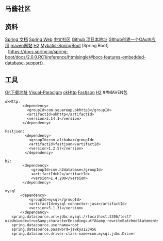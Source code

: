 ## 马酱社区

## 资料
[Spring 文档](https://spring.io/guides)
[Spring Web](https://spring.io/guides/gs/serving-web-content/)
[中文社区](https://elasticsearch.cn)
[Github 项目本地址](https://github.com/haoxinsai/Spring-boot)
[GIthub创建一个OAuth应用](https://developer.github.com/apps/building-oauth-apps/creating-an-oauth-app/)
[maven网站](https://mvnrepository.com)
[H2](http://www.h2database.com/html/main.html)
[Mybatis-SpringBoot](https://mybatis.org/spring-boot-starter/mybatis-spring-boot-autoconfigure/index.html)
[Spring Boot]（https://docs.spring.io/spring-boot/docs/2.0.0.RC1/reference/htmlsingle/#boot-features-embedded-database-support）




## 工具
[Git下载地址](https://git-scm.com/download)
[Visual-Paradigm](https://www.visual-paradigm.com)
[okHttp](https://square.github.io/okhttp/)
[Fastjson](https://mvnrepository.com/artifact/com.alibaba/fastjson)
[H2](https://mvnrepository.com/artifact/com.h2database/h2/1.4.200)
##MAVEN包
````
okHttp:
        <dependency>
          <groupId>com.squareup.okhttp3</groupId>
          <artifactId>okhttp</artifactId>
          <version>3.14.1</version>
        </dependency>
````
````
Fastjson:
         <dependency>
           <groupId>com.alibaba</groupId>
           <artifactId>fastjson</artifactId>
           <version>1.2.57</version>
         </dependency>
````
````
h2:
        <dependency>
            <groupId>com.h2database</groupId>
            <artifactId>h2</artifactId>
            <version>1.4.200</version>
        </dependency>
 ````     
 ````     
mysql
        <dependency>
            <groupId>mysql</groupId>
            <artifactId>mysql-connector-java</artifactId>
            <version>5.1.31</version>
        </dependency>
    spring.datasource.url=jdbc:mysql://localhost:3306/test?useUnicode=true&amp;characterEncoding=utf8&amp;rewriteBatchedStatements=true
    spring.datasource.username=root
    spring.datasource.password=jswkys123456
    spring.datasource.driver-class-name=com.mysql.jdbc.Driver  
  ````      
        
      


